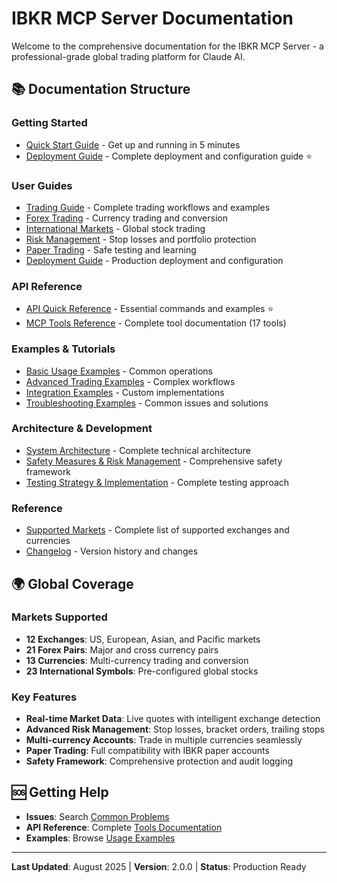 # IBKR MCP Server Documentation

Welcome to the comprehensive documentation for the IBKR MCP Server - a professional-grade global trading platform for Claude AI.

## 📚 Documentation Structure

### **Getting Started**
- [Quick Start Guide](guides/quick-start.md) - Get up and running in 5 minutes
- [Deployment Guide](guides/deployment.md) - Complete deployment and configuration guide ⭐

### **User Guides**
- [Trading Guide](guides/trading.md) - Complete trading workflows and examples
- [Forex Trading](guides/forex.md) - Currency trading and conversion
- [International Markets](guides/international.md) - Global stock trading
- [Risk Management](guides/risk-management.md) - Stop losses and portfolio protection
- [Paper Trading](guides/paper-trading.md) - Safe testing and learning
- [Deployment Guide](guides/deployment.md) - Production deployment and configuration

### **API Reference**
- [API Quick Reference](api/API_QUICK_REFERENCE.md) - Essential commands and examples ⭐
- [MCP Tools Reference](api/tools.md) - Complete tool documentation (17 tools)

### **Examples & Tutorials**
- [Basic Usage Examples](examples/basic-usage.md) - Common operations
- [Advanced Trading Examples](examples/advanced-trading.md) - Complex workflows
- [Integration Examples](examples/integrations.md) - Custom implementations
- [Troubleshooting Examples](examples/troubleshooting.md) - Common issues and solutions

### **Architecture & Development**
- [System Architecture](architecture/system-architecture.md) - Complete technical architecture
- [Safety Measures & Risk Management](architecture/safety-measures.md) - Comprehensive safety framework
- [Testing Strategy & Implementation](architecture/testing-strategy.md) - Complete testing approach

### **Reference**
- [Supported Markets](reference/markets.md) - Complete list of supported exchanges and currencies
- [Changelog](../CHANGELOG.md) - Version history and changes



## 🌍 Global Coverage

### **Markets Supported**
- **12 Exchanges**: US, European, Asian, and Pacific markets
- **21 Forex Pairs**: Major and cross currency pairs
- **13 Currencies**: Multi-currency trading and conversion
- **23 International Symbols**: Pre-configured global stocks

### **Key Features**
- **Real-time Market Data**: Live quotes with intelligent exchange detection
- **Advanced Risk Management**: Stop losses, bracket orders, trailing stops
- **Multi-currency Accounts**: Trade in multiple currencies seamlessly
- **Paper Trading**: Full compatibility with IBKR paper accounts
- **Safety Framework**: Comprehensive protection and audit logging

## 🆘 Getting Help

- **Issues**: Search [Common Problems](examples/troubleshooting.md)
- **API Reference**: Complete [Tools Documentation](api/tools.md)
- **Examples**: Browse [Usage Examples](examples/basic-usage.md)

---

**Last Updated**: August 2025 | **Version**: 2.0.0 | **Status**: Production Ready
